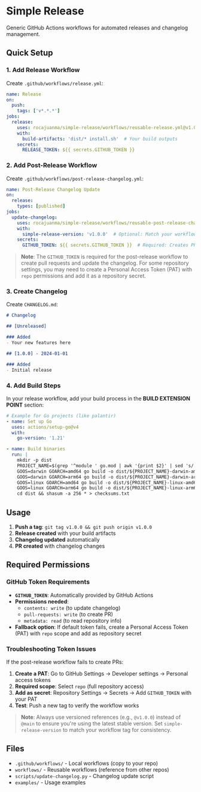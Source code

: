 # Simple Release

Generic GitHub Actions workflows for automated releases and changelog management.

## Quick Setup

### 1. Add Release Workflow

Create `.github/workflows/release.yml`:

```yaml
name: Release
on:
  push:
    tags: ['v*.*.*']
jobs:
  release:
    uses: rocajuanma/simple-release/workflows/reusable-release.yml@v1.0.0
    with:
      build-artifacts: 'dist/* install.sh'  # Your build outputs
    secrets:
      RELEASE_TOKEN: ${{ secrets.GITHUB_TOKEN }}
```

### 2. Add Post-Release Workflow

Create `.github/workflows/post-release-changelog.yml`:

```yaml
name: Post-Release Changelog Update
on:
  release:
    types: [published]
jobs:
  update-changelog:
    uses: rocajuanma/simple-release/workflows/reusable-post-release-changelog.yml@v1.0.0
    with:
      simple-release-version: 'v1.0.0'  # Optional: Match your workflow tag
    secrets:
      GITHUB_TOKEN: ${{ secrets.GITHUB_TOKEN }}  # Required: Creates PR and updates changelog
```

> **Note**: The `GITHUB_TOKEN` is required for the post-release workflow to create pull requests and update the changelog. For some repository settings, you may need to create a Personal Access Token (PAT) with `repo` permissions and add it as a repository secret.

### 3. Create Changelog

Create `CHANGELOG.md`:

```markdown
# Changelog

## [Unreleased]

### Added
- Your new features here

## [1.0.0] - 2024-01-01

### Added
- Initial release
```

### 4. Add Build Steps

In your release workflow, add your build process in the **BUILD EXTENSION POINT** section:

```yaml
# Example for Go projects (like palantir)
- name: Set up Go
  uses: actions/setup-go@v4
  with:
    go-version: '1.21'

- name: Build binaries
  run: |
    mkdir -p dist
    PROJECT_NAME=$(grep '^module ' go.mod | awk '{print $2}' | sed 's/.*\///')
    GOOS=darwin GOARCH=amd64 go build -o dist/${PROJECT_NAME}-darwin-amd64 ./cmd/terminal
    GOOS=darwin GOARCH=arm64 go build -o dist/${PROJECT_NAME}-darwin-arm64 ./cmd/terminal
    GOOS=linux GOARCH=amd64 go build -o dist/${PROJECT_NAME}-linux-amd64 ./cmd/terminal
    GOOS=linux GOARCH=arm64 go build -o dist/${PROJECT_NAME}-linux-arm64 ./cmd/terminal
    cd dist && shasum -a 256 * > checksums.txt
```

## Usage

1. **Push a tag**: `git tag v1.0.0 && git push origin v1.0.0`
2. **Release created** with your build artifacts
3. **Changelog updated** automatically
4. **PR created** with changelog changes

## Required Permissions

### GitHub Token Requirements
- **`GITHUB_TOKEN`**: Automatically provided by GitHub Actions
- **Permissions needed**: 
  - `contents: write` (to update changelog)
  - `pull-requests: write` (to create PR)
  - `metadata: read` (to read repository info)
- **Fallback option**: If default token fails, create a Personal Access Token (PAT) with `repo` scope and add as repository secret

### Troubleshooting Token Issues
If the post-release workflow fails to create PRs:
1. **Create a PAT**: Go to GitHub Settings → Developer settings → Personal access tokens
2. **Required scope**: Select `repo` (full repository access)
3. **Add as secret**: Repository Settings → Secrets → Add `GITHUB_TOKEN` with your PAT
4. **Test**: Push a new tag to verify the workflow works

> **Note**: Always use versioned references (e.g., `@v1.0.0`) instead of `@main` to ensure you're using the latest stable version. Set `simple-release-version` to match your workflow tag for consistency.


## Files

- `.github/workflows/` - Local workflows (copy to your repo)
- `workflows/` - Reusable workflows (reference from other repos)
- `scripts/update-changelog.py` - Changelog update script
- `examples/` - Usage examples